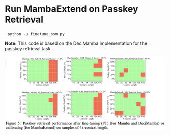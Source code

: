 # Run MambaExtend on Passkey Retrieval
<pre> <code>python -u finetune_ssm.py </code> </pre>

**Note:** This code is based on the DeciMamba implementation for the passkey retrieval task. 

![Perplexity comparison on Passkey Retrieval.](./assets/Passkey.png)

